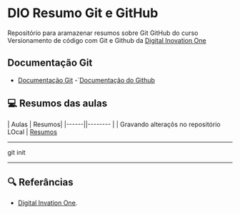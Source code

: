 # DIO Resumo Git e GitHub

Repositório para aramazenar resumos sobre Git GitHub do curso Versionamento de código com Git e Github  da [Digital Inovation One](https://www.dio.me/)

## Documentação Git
- [Documentação Git](https://git-scm.com/)
-´[Documentação do Github](https://docs.github.com/pt)

## 💻 Resumos das aulas

| Aulas | Resumos| 
|------||-------- |
| Gravando alteraçõs no repositório LOcal | [Resumos]()

---
git init

---

## 🔍 Referâncias

- [Digital Invation One]().
 